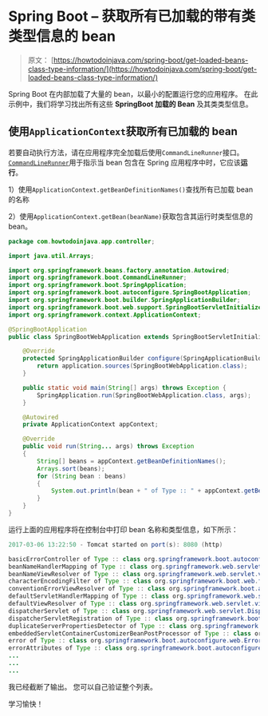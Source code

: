 # Spring Boot – 获取所有已加载的带有类类型信息的 bean

> 原文： [https://howtodoinjava.com/spring-boot/get-loaded-beans-class-type-in​​formation/](https://howtodoinjava.com/spring-boot/get-loaded-beans-class-type-information/)

Spring Boot 在内部加载了大量的 bean，以最小的配置运行您的应用程序。 在此示例中，我们将学习找出所有这些 **SpringBoot 加载的 Bean** 及其类类型信息。

## 使用`ApplicationContext`获取所有已加载的 bean

若要自动执行方法，请在应用程序完全加载后使用`CommandLineRunner`接口。[`CommandLineRunner`](https://docs.spring.io/spring-boot/docs/current/api/org/springframework/boot/CommandLineRunner.html)用于指示当 bean 包含在 Spring 应用程序中时，它应该**运行**。

1）使用`ApplicationContext.getBeanDefinitionNames()`查找所有已加载 bean 的名称

2）使用`ApplicationContext.getBean(beanName)`获取包含其运行时类型信息的 bean。

```java
package com.howtodoinjava.app.controller;

import java.util.Arrays;

import org.springframework.beans.factory.annotation.Autowired;
import org.springframework.boot.CommandLineRunner;
import org.springframework.boot.SpringApplication;
import org.springframework.boot.autoconfigure.SpringBootApplication;
import org.springframework.boot.builder.SpringApplicationBuilder;
import org.springframework.boot.web.support.SpringBootServletInitializer;
import org.springframework.context.ApplicationContext;

@SpringBootApplication
public class SpringBootWebApplication extends SpringBootServletInitializer implements CommandLineRunner {

	@Override
	protected SpringApplicationBuilder configure(SpringApplicationBuilder application) {
		return application.sources(SpringBootWebApplication.class);
	}

	public static void main(String[] args) throws Exception {
		SpringApplication.run(SpringBootWebApplication.class, args);
	}

	@Autowired
    private ApplicationContext appContext;

	@Override
    public void run(String... args) throws Exception 
	{
        String[] beans = appContext.getBeanDefinitionNames();
        Arrays.sort(beans);
        for (String bean : beans) 
        {
            System.out.println(bean + " of Type :: " + appContext.getBean(bean).getClass());
        }
    }
}

```

运行上面的应用程序将在控制台中打印 bean 名称和类型信息，如下所示：

```java
2017-03-06 13:22:50 - Tomcat started on port(s): 8080 (http)

basicErrorController of Type :: class org.springframework.boot.autoconfigure.web.BasicErrorController
beanNameHandlerMapping of Type :: class org.springframework.web.servlet.handler.BeanNameUrlHandlerMapping
beanNameViewResolver of Type :: class org.springframework.web.servlet.view.BeanNameViewResolver
characterEncodingFilter of Type :: class org.springframework.boot.web.filter.OrderedCharacterEncodingFilter
conventionErrorViewResolver of Type :: class org.springframework.boot.autoconfigure.web.DefaultErrorViewResolver
defaultServletHandlerMapping of Type :: class org.springframework.web.servlet.config.annotation.WebMvcConfigurationSupport$EmptyHandlerMapping
defaultViewResolver of Type :: class org.springframework.web.servlet.view.InternalResourceViewResolver
dispatcherServlet of Type :: class org.springframework.web.servlet.DispatcherServlet
dispatcherServletRegistration of Type :: class org.springframework.boot.web.servlet.ServletRegistrationBean
duplicateServerPropertiesDetector of Type :: class org.springframework.boot.autoconfigure.web.ServerPropertiesAutoConfiguration$DuplicateServerPropertiesDetector
embeddedServletContainerCustomizerBeanPostProcessor of Type :: class org.springframework.boot.context.embedded.EmbeddedServletContainerCustomizerBeanPostProcessor
error of Type :: class org.springframework.boot.autoconfigure.web.ErrorMvcAutoConfiguration$SpelView
errorAttributes of Type :: class org.springframework.boot.autoconfigure.web.DefaultErrorAttributes
...
...
...

```

我已经截断了输出。 您可以自己验证整个列表。

学习愉快！